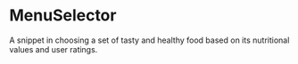 # MenuSelector
A snippet in choosing a set of tasty and healthy food based on its nutritional values and user ratings.
